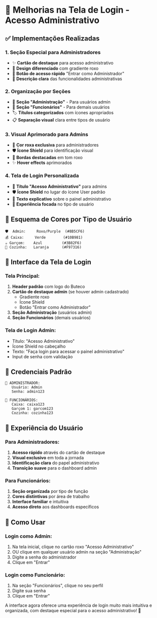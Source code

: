 # 🚀 Melhorias na Tela de Login - Acesso Administrativo

## ✅ Implementações Realizadas

### 1. **Seção Especial para Administradores**
- ✨ **Cartão de destaque** para acesso administrativo
- 🎨 **Design diferenciado** com gradiente roxo
- 🔑 **Botão de acesso rápido** "Entrar como Administrador"
- 📝 **Descrição clara** das funcionalidades administrativas

### 2. **Organização por Seções**
- 👥 **Seção "Administração"** - Para usuários admin
- 👷 **Seção "Funcionários"** - Para demais usuários
- 🏷️ **Títulos categorizados** com ícones apropriados
- 📋 **Separação visual** clara entre tipos de usuário

### 3. **Visual Aprimorado para Admins**
- 🎨 **Cor roxa exclusiva** para administradores
- 🛡️ **Ícone Shield** para identificação visual
- 💜 **Bordas destacadas** em tom roxo
- ✨ **Hover effects** aprimorados

### 4. **Tela de Login Personalizada**
- 🔐 **Título "Acesso Administrativo"** para admins
- 🛡️ **Ícone Shield** no lugar do ícone User padrão
- 📄 **Texto explicativo** sobre o painel administrativo
- 🎯 **Experiência focada** no tipo de usuário

## 🎨 Esquema de Cores por Tipo de Usuário

```
🛡️  Admin:     Roxo/Purple  (#8B5CF6)
💰 Caixa:     Verde        (#10B981)
☕ Garçom:    Azul         (#3B82F6)
🍳 Cozinha:   Laranja      (#F97316)
```

## 📱 Interface da Tela de Login

### **Tela Principal:**
1. **Header padrão** com logo do Buteco
2. **Cartão de destaque admin** (se houver admin cadastrado)
   - Gradiente roxo
   - Ícone Shield
   - Botão "Entrar como Administrador"
3. **Seção Administração** (usuários admin)
4. **Seção Funcionários** (demais usuários)

### **Tela de Login Admin:**
- Título: "Acesso Administrativo"
- Ícone Shield no cabeçalho
- Texto: "Faça login para acessar o painel administrativo"
- Input de senha com validação

## 🔐 Credenciais Padrão

```
👑 ADMINISTRADOR:
   Usuário: Admin
   Senha: admin123
   
👥 FUNCIONÁRIOS:
   Caixa: caixa123
   Garçom 1: garcom123
   Cozinha: cozinha123
```

## 🎯 Experiência do Usuário

### **Para Administradores:**
1. **Acesso rápido** através do cartão de destaque
2. **Visual exclusivo** em toda a jornada
3. **Identificação clara** do papel administrativo
4. **Transição suave** para o dashboard admin

### **Para Funcionários:**
1. **Seção organizada** por tipo de função
2. **Cores distintivas** por área de trabalho
3. **Interface familiar** e intuitiva
4. **Acesso direto** aos dashboards específicos

## 🚀 Como Usar

### **Login como Admin:**
1. Na tela inicial, clique no cartão roxo "Acesso Administrativo"
2. OU clique em qualquer usuário admin na seção "Administração"
3. Digite a senha do administrador
4. Clique em "Entrar"

### **Login como Funcionário:**
1. Na seção "Funcionários", clique no seu perfil
2. Digite sua senha
3. Clique em "Entrar"

A interface agora oferece uma experiência de login muito mais intuitiva e organizada, com destaque especial para o acesso administrativo! 🎉